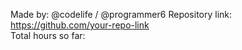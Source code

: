 Made by: @codelife / @programmer6
Repository link: https://github.com/your-repo-link  
Total hours so far:   
